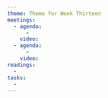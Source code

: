 ```yaml
---
theme: Theme for Week Thirteen
meetings:
  - agenda:
      -
    video:
  - agenda:
      -
    video:
readings:
  -
tasks:
  -
---
```


